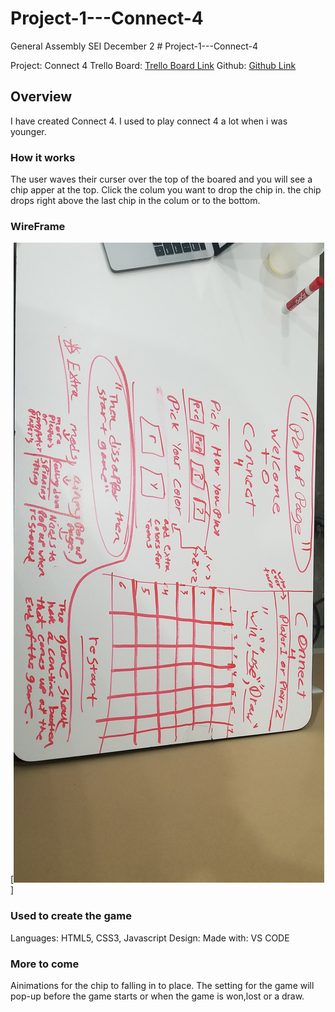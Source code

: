 # Project-1---Connect-4
General Assembly SEI December 2 # Project-1---Connect-4

Project: Connect 4
Trello Board: [Trello Board Link](https://trello.com/invite/b/dcXSDXNb/47744d2fa1dd9fe09426eadd462fa59e/project-1)
Github: [Github Link](https://github.com/IanGitHub2/Project-1---Connect-4)

## Overview
  I have created Connect 4. I used to play connect 4 a lot when i was younger. 


### How it works
  The user waves their curser over the top of the boared and you will see a chip apper at the top. Click the colum you want to drop the chip in. the chip drops right above the last chip in the colum or to the bottom.


### WireFrame
[![wireFrame img](20191202_123245.jpg)]


### Used to create the game
Languages: HTML5, CSS3, Javascript
Design:
Made with: VS CODE


### More to come
Ainimations for the chip to falling in to place.
The setting for the game will pop-up before the game starts or when the game is won,lost or a draw.